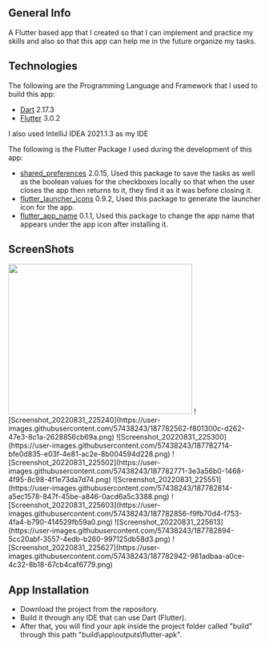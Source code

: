 ## General Info

A Flutter based app that I created so that I can implement and practice my skills and also so that this app can help me in the future organize my tasks.

## Technologies

The following are the Programming Language and Framework that I used to build this app:
   * [Dart](https://dart.dev/get-dart) 2.17.3 
   * [Flutter](https://docs.flutter.dev/get-started/install) 3.0.2
   
I also used IntelliJ IDEA 2021.1.3 as my IDE   

The following is the Flutter Package I used during the development of this app:
   * [shared_preferences](https://pub.dev/packages/shared_preferences) 2.0.15, Used this package to save the tasks as well as the boolean values for the checkboxes locally so that when the user closes the app then returns to it, they find it as it was before closing it.
   * [flutter_launcher_icons](https://pub.dev/packages/flutter_launcher_icons) 0.9.2, Used this package to generate the launcher icon for the app.
   * [flutter_app_name](https://pub.dev/packages/flutter_app_name) 0.1.1, Used this package to change the app name that appears under the app icon after installing it.
   
## ScreenShots

<img src="https://user-images.githubusercontent.com/57438243/187782534-cd6e0b9a-4a80-4cfd-b2f6-0e6c05cd5d74.png" width="367" height="300" />
![Screenshot_20220831_225240](https://user-images.githubusercontent.com/57438243/187782562-f801300c-d262-47e3-8c1a-2628856cb69a.png)
![Screenshot_20220831_225300](https://user-images.githubusercontent.com/57438243/187782714-bfe0d835-e03f-4e81-ac2e-8b004594d228.png)
![Screenshot_20220831_225502](https://user-images.githubusercontent.com/57438243/187782771-3e3a56b0-1468-4f95-8c98-4f1e73da7d74.png)
![Screenshot_20220831_225551](https://user-images.githubusercontent.com/57438243/187782814-a5ec1578-847f-45be-a846-0acd6a5c3388.png)
![Screenshot_20220831_225603](https://user-images.githubusercontent.com/57438243/187782856-f9fb70d4-f753-4fa4-b790-414529fb59a0.png)
![Screenshot_20220831_225613](https://user-images.githubusercontent.com/57438243/187782894-5cc20abf-3557-4edb-b260-997125db58d3.png)
![Screenshot_20220831_225627](https://user-images.githubusercontent.com/57438243/187782942-981adbaa-a0ce-4c32-8b18-67cb4caf6779.png)


## App Installation

 * Download the project from the repository.
 * Build it through any IDE that can use Dart (Flutter).
 * After that, you will find your apk inside the project folder called "build" through this path "build\app\outputs\flutter-apk".
